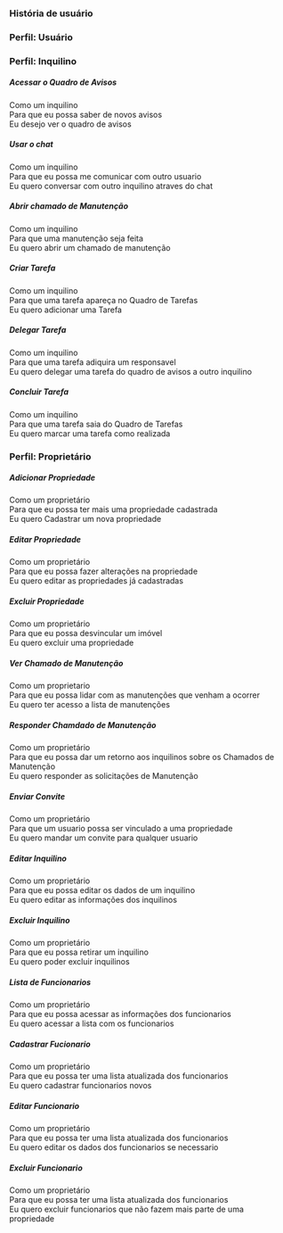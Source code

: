 ### História de usuário

### Perfil: Usuário

### Perfil: Inquilino

##### Acessar o Quadro de Avisos  
Como um inquilino  
Para que eu possa saber de novos avisos  
Eu desejo ver o quadro de avisos  

##### Usar o chat
Como um inquilino  
Para que eu possa me comunicar com outro usuario  
Eu quero conversar com outro inquilino atraves do chat  

##### Abrir chamado de Manutenção
Como um inquilino   
Para que uma manutenção seja feita  
Eu quero abrir um chamado de manutenção  

##### Criar Tarefa
Como um inquilino  
Para que uma tarefa apareça no Quadro de Tarefas  
Eu quero adicionar uma Tarefa  

##### Delegar Tarefa
Como um inquilino  
Para que uma tarefa adiquira um responsavel  
Eu quero delegar uma tarefa do quadro de avisos a outro inquilino  

##### Concluir Tarefa
Como um inquilino  
Para que uma tarefa saia do Quadro de Tarefas  
Eu quero marcar uma tarefa como realizada  

### Perfil: Proprietário

##### Adicionar Propriedade
Como um proprietário  
Para que eu possa ter mais uma propriedade cadastrada  
Eu quero Cadastrar um nova propriedade  

##### Editar Propriedade
Como um proprietário  
Para que eu possa fazer alterações na propriedade  
Eu quero editar as propriedades já cadastradas  

##### Excluir Propriedade
Como um proprietário  
Para que eu possa desvincular um imóvel  
Eu quero excluir uma propriedade  

##### Ver Chamado de Manutenção
Como um proprietario  
Para que eu possa lidar com as manutenções que venham a ocorrer  
Eu quero ter acesso a lista de manutenções  

##### Responder Chamdado de Manutenção
Como um proprietário  
Para que eu possa dar um retorno aos inquilinos sobre os Chamados de Manutenção  
Eu quero responder as solicitações de Manutenção  

##### Enviar Convite
Como um proprietário  
Para que um usuario possa ser vinculado a uma propriedade  
Eu quero mandar um convite para qualquer usuario  

##### Editar Inquilino
Como um proprietário  
Para que eu possa editar os dados de um inquilino  
Eu quero editar as informações dos inquilinos  

##### Excluir Inquilino
Como um proprietário  
Para que eu possa retirar um inquilino  
Eu quero poder excluir inquilinos  

##### Lista de Funcionarios
Como um proprietário  
Para que eu possa acessar as informações dos funcionarios  
Eu quero acessar a lista com os funcionarios  

##### Cadastrar Fucionario
Como um proprietário  
Para que eu possa ter uma lista atualizada dos funcionarios  
Eu quero cadastrar funcionarios novos  

##### Editar Funcionario
Como um proprietário  
Para que eu possa ter uma lista atualizada dos funcionarios  
Eu quero editar os dados dos funcionarios se necessario  

##### Excluir Funcionario
Como um proprietário  
Para que eu possa ter uma lista atualizada dos funcionarios  
Eu quero excluir funcionarios que não fazem mais parte de uma propriedade  

